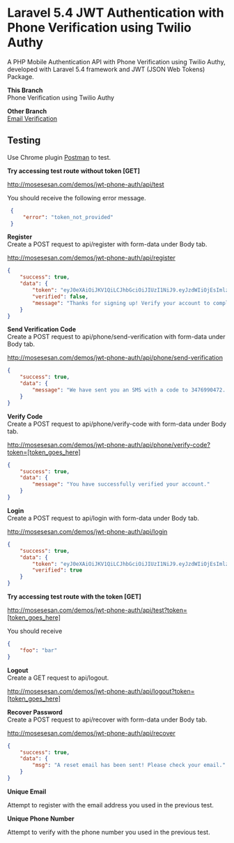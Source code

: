 # Laravel 5.4 JWT Authentication with Phone Verification using Twilio Authy
A PHP Mobile Authentication API with Phone Verification using Twilio Authy, developed with Laravel 5.4 framework and JWT (JSON Web Tokens) Package.

**This Branch** <br/>
Phone Verification using Twilio Authy

**Other Branch** <br/>
<a href="https://github.com/MosesEsan/mesan-laravel-jwt-authentication-api" target="_blank">Email Verification</a>

## Testing
Use Chrome plugin <a href="https://chrome.google.com/webstore/detail/postman/fhbjgbiflinjbdggehcddcbncdddomop?hl=en" target="_blank">Postman</a> to test.<br/>

**Try accessing test route without token [GET]**<br/>

http://mosesesan.com/demos/jwt-phone-auth/api/test<br/>

You should receive the following error message.

```json
 {
     "error": "token_not_provided"
 }
```

**Register** <br/>
Create a POST request to api/register with form-data under Body tab.<br/>

http://mosesesan.com/demos/jwt-phone-auth/api/register

```json
{
    "success": true,
    "data": {
        "token": "eyJ0eXAiOiJKV1QiLCJhbGciOiJIUzI1NiJ9.eyJzdWIiOjEsImlzcyI6Imh0dHA6Ly9tb3Nlc2VzYW4uY29tL2RlbW9zL2p3dC1waG9uZS1hdXRoL2FwaS9yZWdpc3RlciIsImlhdCI6MTUwNDc0NTUzMiwiZXhwIjoxNTA0NzQ5MTMyLCJuYmYiOjE1MDQ3NDU1MzIsImp0aSI6IlN3SEFWamNWYmZyNTRJeGMifQ.s3vCeWME10GqcLpqyz7KpMnQWw1iJAdeyvO0g6aTqO0",
        "verified": false,
        "message": "Thanks for signing up! Verify your account to complete your registration."
    }
}
```

**Send Verification Code** <br/>
Create a POST request to api/phone/send-verification with form-data under Body tab.<br/>

http://mosesesan.com/demos/jwt-phone-auth/api/phone/send-verification

```json
{
    "success": true,
    "data": {
        "message": "We have sent you an SMS with a code to 3476990472. To complete your registration, please enter the activation code."
    }
}
```

**Verify Code** <br/>
Create a POST request to api/phone/verify-code with form-data under Body tab.<br/>

http://mosesesan.com/demos/jwt-phone-auth/api/phone/verify-code?token=[token_goes_here]

```json
{
    "success": true,
    "data": {
        "message": "You have successfully verified your account."
    }
}
```

**Login** <br/>
Create a POST request to api/login with form-data under Body tab.

http://mosesesan.com/demos/jwt-phone-auth/api/login


```json
{
    "success": true,
    "data": {
        "token": "eyJ0eXAiOiJKV1QiLCJhbGciOiJIUzI1NiJ9.eyJzdWIiOjEsImlzcyI6Imh0dHA6Ly9tb3Nlc2VzYW4uY29tL2RlbW9zL2p3dC1waG9uZS1hdXRoL2FwaS9sb2dpbiIsImlhdCI6MTUwNDc0NTc2NSwiZXhwIjoxNTA0NzQ5MzY1LCJuYmYiOjE1MDQ3NDU3NjUsImp0aSI6InowaHl3UXpCRmtaS1FnQ2wifQ.mt__sJbISaCOKc9-ZN31rt1FDWpnT6D8ChwYM5vx0j4",
        "verified": true
    }
}
```

**Try accessing test route with the token [GET]**

http://mosesesan.com/demos/jwt-phone-auth/api/test?token=[token_goes_here]

You should receive

```json
{
    "foo": "bar"
}
```

**Logout** <br/>
Create a GET request to api/logout.

http://mosesesan.com/demos/jwt-phone-auth/api/logout?token=[token_goes_here]

**Recover Password** <br/>
Create a POST request to api/recover with form-data under Body tab.

http://mosesesan.com/demos/jwt-phone-auth/api/recover

```json
{
    "success": true,
    "data": {
        "msg": "A reset email has been sent! Please check your email."
    }
}
```

**Unique Email** <br/>

Attempt to register with the email address you used in the previous test.

**Unique Phone Number** <br/>

Attempt to verify with the phone number you used in the previous test.
